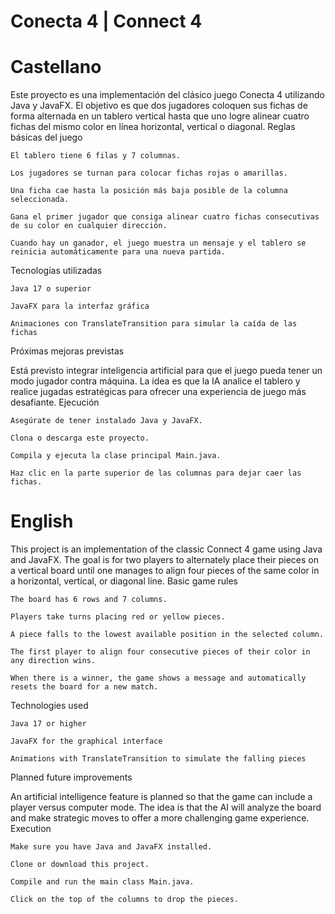 # Conecta 4 | Connect 4

# **Castellano**

Este proyecto es una implementación del clásico juego Conecta 4 utilizando Java y JavaFX. El objetivo es que dos jugadores coloquen sus fichas de forma alternada en un tablero vertical hasta que uno logre alinear cuatro fichas del mismo color en línea horizontal, vertical o diagonal.
Reglas básicas del juego

    El tablero tiene 6 filas y 7 columnas.

    Los jugadores se turnan para colocar fichas rojas o amarillas.

    Una ficha cae hasta la posición más baja posible de la columna seleccionada.

    Gana el primer jugador que consiga alinear cuatro fichas consecutivas de su color en cualquier dirección.

    Cuando hay un ganador, el juego muestra un mensaje y el tablero se reinicia automáticamente para una nueva partida.

Tecnologías utilizadas

    Java 17 o superior

    JavaFX para la interfaz gráfica

    Animaciones con TranslateTransition para simular la caída de las fichas

Próximas mejoras previstas

Está previsto integrar inteligencia artificial para que el juego pueda tener un modo jugador contra máquina. La idea es que la IA analice el tablero y realice jugadas estratégicas para ofrecer una experiencia de juego más desafiante.
Ejecución

    Asegúrate de tener instalado Java y JavaFX.

    Clona o descarga este proyecto.

    Compila y ejecuta la clase principal Main.java.

    Haz clic en la parte superior de las columnas para dejar caer las fichas.

# **English**

This project is an implementation of the classic Connect 4 game using Java and JavaFX. The goal is for two players to alternately place their pieces on a vertical board until one manages to align four pieces of the same color in a horizontal, vertical, or diagonal line.
Basic game rules

    The board has 6 rows and 7 columns.

    Players take turns placing red or yellow pieces.

    A piece falls to the lowest available position in the selected column.

    The first player to align four consecutive pieces of their color in any direction wins.

    When there is a winner, the game shows a message and automatically resets the board for a new match.

Technologies used

    Java 17 or higher

    JavaFX for the graphical interface

    Animations with TranslateTransition to simulate the falling pieces

Planned future improvements

An artificial intelligence feature is planned so that the game can include a player versus computer mode. The idea is that the AI will analyze the board and make strategic moves to offer a more challenging game experience.
Execution

    Make sure you have Java and JavaFX installed.

    Clone or download this project.

    Compile and run the main class Main.java.

    Click on the top of the columns to drop the pieces.
